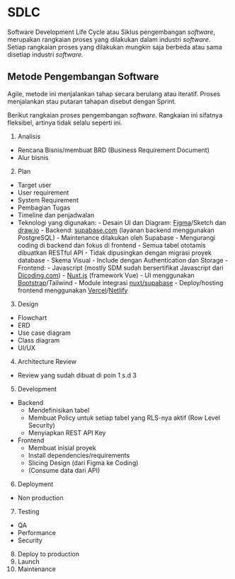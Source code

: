 # SDLC

Software Development Life Cycle atau Siklus pengembangan _software_, merupakan rangkaian proses yang dilakukan dalam industri _software_. 
Setiap rangkaian proses yang dilakukan mungkin saja berbeda atau sama disetiap industri _software_.

## Metode Pengembangan Software

Agile, metode ini menjalankan tahap secara berulang atau iteratif. Proses menjalankan stau putaran tahapan disebut dengan Sprint.

Berikut rangkaian proses pengembangan _software_. Rangkaian ini sifatnya fleksibel, artinya tidak selalu seperti ini.

1. Analisis
  - Rencana Bisnis/membuat BRD (Business Requirement Document)
  - Alur bisnis

2. Plan
  - Target user
  - User requirement
  - System Requirement
  - Pembagian Tugas
  - Timeline dan penjadwalan
  - Teknologi yang digunakan:
        - Desain UI dan Diagram: [Figma](https://figma.com)/Sketch dan [draw.io](https://draw.io)
        - Backend: [supabase.com](https://supabase.com) (layanan backend menggunakan PostgreSQL)
          - Maintenance dilakukan oleh Supabase
          - Mengurangi coding di backend dan fokus di frontend
          - Semua tabel ototamis dibuatkan RESTful API
          - Tidak dipusingkan dengan migrasi proyek database
          - Skema Visual
          - Include dengan Authentication dan Storage
        - Frontend:
          - Javascript (mostly SDM sudah bersertifikat Javascript dari [Dicoding.com](https://dicoding.com))
          - [Nuxt.js](https://nuxt.com) (framework Vue)
          - UI menggunakan [Bootstrap](https://getbootstrap.com)/Tailwind
          - Module integrasi [nuxt/supabase](https://supabase.nuxtjs.org/)
        - Deploy/hosting frontend menggunakan [Vercel](https://vercel.com)/[Netlify](https://netlify.com)
     
3. Design
  - Flowchart
  - ERD
  - Use case diagram
  - Class diagram
  - UI/UX

4. Architecture Review
  - Review yang sudah dibuat di poin 1 s.d 3 
     
5. Development
  - Backend
      - Mendefinisikan tabel
      - Membuat Policy untuk setiap tabel yang RLS-nya aktif (Row Level Security)
      - Menyiapkan REST API Key 
  - Frontend 
      - Membuat inisial proyek
      - Install dependencies/requirements
      - Slicing Design (dari Figma ke Coding)
      - (Consume data dari API)
     
6. Deployment
  - Non production 

7. Testing
  - QA
  - Performance
  - Security

8. Deploy to production
9. Launch
10. Maintenance
